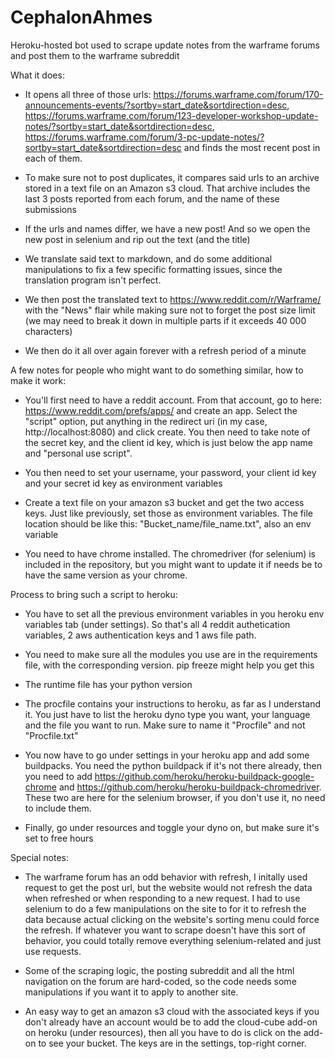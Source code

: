 # CephalonAhmes
Heroku-hosted bot used to scrape update notes from the warframe forums and post them to the warframe subreddit

What it does:

- It opens all three of those urls: https://forums.warframe.com/forum/170-announcements-events/?sortby=start_date&sortdirection=desc, https://forums.warframe.com/forum/123-developer-workshop-update-notes/?sortby=start_date&sortdirection=desc, https://forums.warframe.com/forum/3-pc-update-notes/?sortby=start_date&sortdirection=desc and finds the most recent post in each of them. 

- To make sure not to post duplicates, it compares said urls to an archive stored in a text file on an Amazon s3 cloud. That archive includes the last 3 posts reported from each forum, and the name of these submissions

- If the urls and names differ, we have a new post! And so we open the new post in selenium and rip out the text (and the title)

- We translate said text to markdown, and do some additional manipulations to fix a few specific formatting issues, since the translation program isn't perfect.

- We then post the translated text to https://www.reddit.com/r/Warframe/ with the "News" flair while making sure not to forget the post size limit (we may need to break it down in multiple parts if it exceeds 40 000 characters)

- We then do it all over again forever with a refresh period of a minute





A few notes for people who might want to do something similar, how to make it work:

- You'll first need to have a reddit account. From that account, go to here: https://www.reddit.com/prefs/apps/ and create an app. Select the "script" option, put anything in the redirect uri (in my case, http://localhost:8080) and click create. You then need to take note of the secret key, and the client id key, which is just below the app name and "personal use script".

- You then need to set your username, your password, your client id key and your secret id key as environment variables

- Create a text file on your amazon s3 bucket and get the two access keys. Just like previously, set those as environment variables. The file location should be like this: "Bucket_name/file_name.txt", also an env variable

- You need to have chrome installed. The chromedriver (for selenium) is included in the repository, but you might want to update it if needs be to have the same version as your chrome.



Process to bring such a script to heroku:

- You have to set all the previous environment variables in you heroku env variables tab (under settings). So that's all 4 reddit authetication variables, 2 aws authentication keys and 1 aws file path.

- You need to make sure all the modules you use are in the requirements file, with the corresponding version. pip freeze might help you get this

- The runtime file has your python version

- The procfile contains your instructions to heroku, as far as I understand it. You just have to list the heroku dyno type you want, your language and the file you want to run. Make sure to name it "Procfile" and not "Procfile.txt"

- You now have to go under settings in your heroku app and add some buildpacks. You need the python buildpack if it's not there already, then you need to add https://github.com/heroku/heroku-buildpack-google-chrome and https://github.com/heroku/heroku-buildpack-chromedriver. These two are here for the selenium browser, if you don't use it, no need to include them.

- Finally, go under resources and toggle your dyno on, but make sure it's set to free hours


Special notes:

- The warframe forum has an odd behavior with refresh, I initally used request to get the post url, but the website would not refresh the data when refreshed or when responding to a new request. I had to use selenium to do a few manipulations on the site to for it to refresh the data because actual clicking on the website's sorting menu could force the refresh. If whatever you want to scrape doesn't have this sort of behavior, you could totally remove everything selenium-related and just use requests.

- Some of the scraping logic, the posting subreddit and all the html navigation on the forum are hard-coded, so the code needs some manipulations if you want it to apply to another site.

- An easy way to get an amazon s3 cloud with the associated keys if you don't already have an account would be to add the cloud-cube add-on on heroku (under resources), then all you have to do is click on the add-on to see your bucket. The keys are in the settings, top-right corner.
